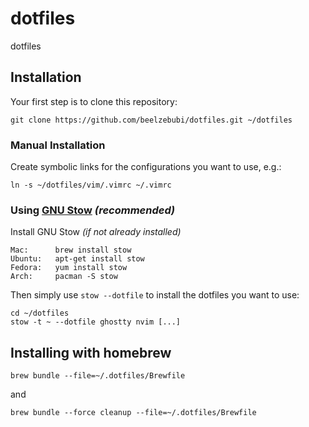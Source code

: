 # dotfiles
dotfiles


Installation
------------

Your first step is to clone this repository:

    git clone https://github.com/beelzebubi/dotfiles.git ~/dotfiles

### Manual Installation

Create symbolic links for the configurations you want to use, e.g.:

    ln -s ~/dotfiles/vim/.vimrc ~/.vimrc

### Using [GNU Stow](https://www.gnu.org/software/stow/) _(recommended)_

Install GNU Stow _(if not already installed)_

    Mac:      brew install stow
    Ubuntu:   apt-get install stow
    Fedora:   yum install stow
    Arch:     pacman -S stow

Then simply use `stow --dotfile` to install the dotfiles you want to use:

    cd ~/dotfiles
    stow -t ~ --dotfile ghostty nvim [...]


## Installing with homebrew

```
brew bundle --file=~/.dotfiles/Brewfile
```

and

```
brew bundle --force cleanup --file=~/.dotfiles/Brewfile
```

